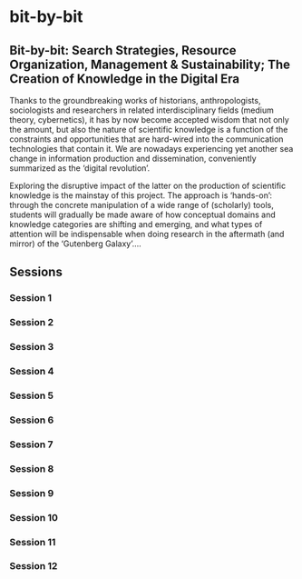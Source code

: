 # bit-by-bit
## Bit-by-bit: Search Strategies, Resource  Organization, Management &amp; Sustainability; The Creation of Knowledge in  the Digital Era

Thanks to the groundbreaking works of historians, anthropologists, sociologists and researchers in related interdisciplinary fields (medium theory, cybernetics), it has by now become accepted wisdom that not only the amount, but also the nature of scientific knowledge is a function of the constraints and opportunities that are hard-wired into the communication technologies that contain it. We are nowadays experiencing yet another sea change in information production and dissemination, conveniently summarized as the ‘digital revolution’. 

Exploring the disruptive impact of the latter on the production of scientific knowledge is the mainstay of this project. The approach is ‘hands-on’: through the concrete manipulation of a wide range of (scholarly) tools, students will gradually be made aware of how conceptual domains and knowledge categories are shifting and emerging, and what types of attention will be indispensable when doing research in the aftermath (and mirror) of the ‘Gutenberg Galaxy’....

## Sessions
### Session 1

### Session 2

### Session 3

### Session 4

### Session 5

### Session 6

### Session 7

### Session 8

### Session 9

### Session 10

### Session 11

### Session 12
